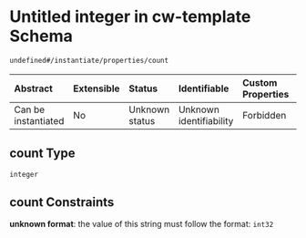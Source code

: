 # Untitled integer in cw-template Schema

```txt
undefined#/instantiate/properties/count
```



| Abstract            | Extensible | Status         | Identifiable            | Custom Properties | Additional Properties | Access Restrictions | Defined In                                                           |
| :------------------ | :--------- | :------------- | :---------------------- | :---------------- | :-------------------- | :------------------ | :------------------------------------------------------------------- |
| Can be instantiated | No         | Unknown status | Unknown identifiability | Forbidden         | Allowed               | none                | [cw-template.json\*](schema/cw-template.json "open original schema") |

## count Type

`integer`

## count Constraints

**unknown format**: the value of this string must follow the format: `int32`
